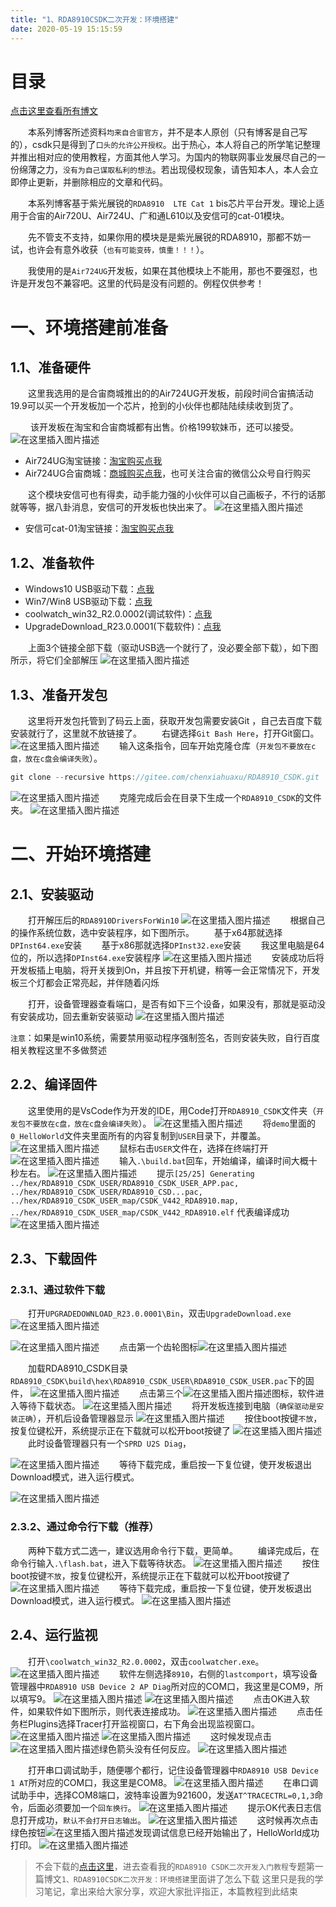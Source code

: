 ```yaml
---
title: "1、RDA8910CSDK二次开发：环境搭建"
date: 2020-05-19 15:15:59
---
```


# 目录

[点击这里查看所有博文](https://blog.csdn.net/weixin_44570083/article/details/104285283)

&emsp;&emsp;本系列博客所述资料`均来自合宙官方`，并不是本人原创（只有博客是自己写的），csdk只是得到了`口头的允许公开授权`。出于热心，本人将自己的所学笔记整理并推出相对应的使用教程，方面其他人学习。为国内的物联网事业发展尽自己的一份绵薄之力，`没有为自己谋取私利的想法`。若出现侵权现象，请告知本人，本人会立即停止更新，并删除相应的文章和代码。

&emsp;&emsp;本系列博客基于紫光展锐的`RDA8910  LTE Cat 1` bis芯片平台开发。理论上适用于合宙的Air720U、Air724U、广和通L610以及安信可的cat-01模块。

&emsp;&emsp;先不管支不支持，如果你用的模块是是紫光展锐的RDA8910，那都不妨一试，也许会有意外收获（`也有可能变砖，慎重！！！`）。

&emsp;&emsp;我使用的是`Air724UG`开发板，如果在其他模块上不能用，那也不要强怼，也许是开发包不兼容吧。这里的代码是没有问题的。例程仅供参考！
# 一、环境搭建前准备
## 1.1、准备硬件
&emsp;&emsp;这里我选用的是合宙商城推出的的Air724UG开发板，前段时间合宙搞活动19.9可以买一个开发板加一个芯片，抢到的小伙伴也都陆陆续续收到货了。

&emsp;&emsp; 该开发板在淘宝和合宙商城都有出售。价格199软妹币，还可以接受。
![在这里插入图片描述](https://img-blog.csdnimg.cn/2020051911371329.png?x-oss-process=image/watermark,type_ZmFuZ3poZW5naGVpdGk,shadow_10,text_aHR0cHM6Ly9ibG9nLmNzZG4ubmV0L3dlaXhpbl80NDU3MDA4Mw==,size_16,color_FFFFFF,t_70)

* Air724UG淘宝链接：[淘宝购买点我](https://item.taobao.com/item.htm?spm=a1z10.5-c-s.w4002-22701068354.15.60712761TuYlsJ&id=614125604268)
* Air724UG合宙商城：[商城购买点我](http://m.openluat.com/product/1264)，也可关注合宙的微信公众号自行购买

&emsp;&emsp;这个模块安信可也有得卖，动手能力强的小伙伴可以自己画板子，不行的话那就等等，据八卦消息，安信可的开发板也快出来了。
![在这里插入图片描述](https://img-blog.csdnimg.cn/20200519114453900.png?x-oss-process=image/watermark,type_ZmFuZ3poZW5naGVpdGk,shadow_10,text_aHR0cHM6Ly9ibG9nLmNzZG4ubmV0L3dlaXhpbl80NDU3MDA4Mw==,size_16,color_FFFFFF,t_70)

* 安信可cat-01淘宝链接：[淘宝购买点我](https://item.taobao.com/item.htm?spm=a1z10.5-c-s.w4002-16491566042.17.24216e465toAYL&id=615816689044)

## 1.2、准备软件
* Windows10 USB驱动下载：[点我](https://download.csdn.net/download/weixin_44570083/12438107)
* Win7/Win8 USB驱动下载：[点我](https://download.csdn.net/download/weixin_44570083/12438113)
* coolwatch_win32_R2.0.0002(调试软件)：[点我](https://download.csdn.net/download/weixin_44570083/12438131)
* UpgradeDownload_R23.0.0001(下载软件)：[点我](https://download.csdn.net/download/weixin_44570083/12438137)

&emsp;&emsp;上面3个链接全部下载（驱动USB选一个就行了，没必要全部下载），如下图所示，将它们全部解压
![在这里插入图片描述](https://img-blog.csdnimg.cn/20200519115448691.png?x-oss-process=image/watermark,type_ZmFuZ3poZW5naGVpdGk,shadow_10,text_aHR0cHM6Ly9ibG9nLmNzZG4ubmV0L3dlaXhpbl80NDU3MDA4Mw==,size_16,color_FFFFFF,t_70)
## 1.3、准备开发包
&emsp;&emsp;这里将开发包托管到了码云上面，获取开发包需要安装Git
，自己去百度下载安装就行了，这里就不放链接了。
&emsp;&emsp;右键选择`Git Bash Here`，打开Git窗口。
![在这里插入图片描述](https://img-blog.csdnimg.cn/20200519120045783.png?x-oss-process=image/watermark,type_ZmFuZ3poZW5naGVpdGk,shadow_10,text_aHR0cHM6Ly9ibG9nLmNzZG4ubmV0L3dlaXhpbl80NDU3MDA4Mw==,size_16,color_FFFFFF,t_70)
&emsp;&emsp;输入这条指令，回车开始克隆仓库（`开发包不要放在c盘，放在c盘会编译失败`）。

```c
git clone --recursive https://gitee.com/chenxiahuaxu/RDA8910_CSDK.git
```

![在这里插入图片描述](https://img-blog.csdnimg.cn/2020051912061543.png?x-oss-process=image/watermark,type_ZmFuZ3poZW5naGVpdGk,shadow_10,text_aHR0cHM6Ly9ibG9nLmNzZG4ubmV0L3dlaXhpbl80NDU3MDA4Mw==,size_16,color_FFFFFF,t_70)
&emsp;&emsp;克隆完成后会在目录下生成一个`RDA8910_CSDK`的文件夹。
![在这里插入图片描述](https://img-blog.csdnimg.cn/20200519120716605.png?x-oss-process=image/watermark,type_ZmFuZ3poZW5naGVpdGk,shadow_10,text_aHR0cHM6Ly9ibG9nLmNzZG4ubmV0L3dlaXhpbl80NDU3MDA4Mw==,size_16,color_FFFFFF,t_70)
# 二、开始环境搭建
 ## 2.1、安装驱动
 
&emsp;&emsp;打开解压后的`RDA8910DriversForWin10`
![在这里插入图片描述](https://img-blog.csdnimg.cn/20200519121107623.png?x-oss-process=image/watermark,type_ZmFuZ3poZW5naGVpdGk,shadow_10,text_aHR0cHM6Ly9ibG9nLmNzZG4ubmV0L3dlaXhpbl80NDU3MDA4Mw==,size_16,color_FFFFFF,t_70)
&emsp;&emsp;根据自己的操作系统位数，选中安装程序，如下图所示。
&emsp;&emsp;基于x64那就选择`DPInst64.exe`安装
&emsp;&emsp;基于x86那就选择`DPInst32.exe`安装
&emsp;&emsp;我这里电脑是64位的，所以选择`DPInst64.exe`安装程序
![在这里插入图片描述](https://img-blog.csdnimg.cn/20200212211325596.png)
&emsp;&emsp;安装成功后将开发板插上电脑，将开关拨到On，并且按下开机键，稍等一会正常情况下，开发板三个灯都会正常亮起，并伴随着闪烁

&emsp;&emsp;打开，设备管理器查看端口，是否有如下三个设备，如果没有，那就是驱动没有安装成功，回去重新安装驱动
![在这里插入图片描述](https://img-blog.csdnimg.cn/20200519121346224.png)

`注意`：如果是win10系统，需要禁用驱动程序强制签名，否则安装失败，自行百度相关教程这里不多做赘述

 ## 2.2、编译固件
&emsp;&emsp;这里使用的是VsCode作为开发的IDE，用Code打开`RDA8910_CSDK`文件夹（`开发包不要放在c盘，放在c盘会编译失败`）。
![在这里插入图片描述](https://img-blog.csdnimg.cn/20200519142046862.png?x-oss-process=image/watermark,type_ZmFuZ3poZW5naGVpdGk,shadow_10,text_aHR0cHM6Ly9ibG9nLmNzZG4ubmV0L3dlaXhpbl80NDU3MDA4Mw==,size_16,color_FFFFFF,t_70)
&emsp;&emsp;将`demo`里面的`0_HelloWorld`文件夹里面所有的内容复制到`USER`目录下，并覆盖。
![在这里插入图片描述](https://img-blog.csdnimg.cn/20200519142240520.png?x-oss-process=image/watermark,type_ZmFuZ3poZW5naGVpdGk,shadow_10,text_aHR0cHM6Ly9ibG9nLmNzZG4ubmV0L3dlaXhpbl80NDU3MDA4Mw==,size_16,color_FFFFFF,t_70)
&emsp;&emsp;鼠标右击`USER`文件在，选择在终端打开
![在这里插入图片描述](https://img-blog.csdnimg.cn/2020051914233082.png?x-oss-process=image/watermark,type_ZmFuZ3poZW5naGVpdGk,shadow_10,text_aHR0cHM6Ly9ibG9nLmNzZG4ubmV0L3dlaXhpbl80NDU3MDA4Mw==,size_16,color_FFFFFF,t_70)
&emsp;&emsp;输入`.\build.bat`回车，开始编译，编译时间大概十秒左右。
![在这里插入图片描述](https://img-blog.csdnimg.cn/20200519142503680.png?x-oss-process=image/watermark,type_ZmFuZ3poZW5naGVpdGk,shadow_10,text_aHR0cHM6Ly9ibG9nLmNzZG4ubmV0L3dlaXhpbl80NDU3MDA4Mw==,size_16,color_FFFFFF,t_70)
&emsp;&emsp;提示`[25/25] Generating ../hex/RDA8910_CSDK_USER/RDA8910_CSDK_USER_APP.pac, ../hex/RDA8910_CSDK_USER/RDA8910_CSD...pac, ../hex/RDA8910_CSDK_USER_map/CSDK_V442_RDA8910.map, ../hex/RDA8910_CSDK_USER_map/CSDK_V442_RDA8910.elf` 代表编译成功
![在这里插入图片描述](https://img-blog.csdnimg.cn/20200519142543371.png?x-oss-process=image/watermark,type_ZmFuZ3poZW5naGVpdGk,shadow_10,text_aHR0cHM6Ly9ibG9nLmNzZG4ubmV0L3dlaXhpbl80NDU3MDA4Mw==,size_16,color_FFFFFF,t_70)
 ## 2.3、下载固件
 ### 2.3.1、通过软件下载
&emsp;&emsp;打开`UPGRADEDOWNLOAD_R23.0.0001\Bin`，双击`UpgradeDownload.exe`
![在这里插入图片描述](https://img-blog.csdnimg.cn/20200519142814722.png?x-oss-process=image/watermark,type_ZmFuZ3poZW5naGVpdGk,shadow_10,text_aHR0cHM6Ly9ibG9nLmNzZG4ubmV0L3dlaXhpbl80NDU3MDA4Mw==,size_16,color_FFFFFF,t_70)

![在这里插入图片描述](https://img-blog.csdnimg.cn/20200519142858589.png?x-oss-process=image/watermark,type_ZmFuZ3poZW5naGVpdGk,shadow_10,text_aHR0cHM6Ly9ibG9nLmNzZG4ubmV0L3dlaXhpbl80NDU3MDA4Mw==,size_16,color_FFFFFF,t_70)
&emsp;&emsp;点击第一个齿轮图标![在这里插入图片描述](https://img-blog.csdnimg.cn/20200519142940241.png)

&emsp;&emsp;加载RDA8910_CSDK目录`RDA8910_CSDK\build\hex\RDA8910_CSDK_USER\RDA8910_CSDK_USER.pac`下的固件，
![在这里插入图片描述](https://img-blog.csdnimg.cn/20200519143203637.png)
&emsp;&emsp;点击第三个![在这里插入图片描述](https://img-blog.csdnimg.cn/20200519143231263.png)图标，软件进入等待下载状态。
![在这里插入图片描述](https://img-blog.csdnimg.cn/20200519143254755.png)
&emsp;&emsp;将开发板连接到电脑（`确保驱动是安装正确`），开机后设备管理器显示
![在这里插入图片描述](https://img-blog.csdnimg.cn/20200519143445248.png)
&emsp;&emsp;按住boot按键`不放`，按复位键松开，系统提示正在下载就可以松开boot按键了
![在这里插入图片描述](https://img-blog.csdnimg.cn/20200519143533391.png)
&emsp;&emsp;此时设备管理器只有一个`SPRD U2S Diag`，


![在这里插入图片描述](https://img-blog.csdnimg.cn/20200519143611975.png)
&emsp;&emsp;等待下载完成，重启按一下复位键，使开发板退出Download模式，进入运行模式。

![在这里插入图片描述](https://img-blog.csdnimg.cn/20200519143659654.png)
 ### 2.3.2、通过命令行下载（推荐）
 &emsp;&emsp;两种下载方式二选一，建议选用命令行下载，更简单。
  &emsp;&emsp;编译完成后，在命令行输入`.\flash.bat`，进入下载等待状态。
  ![在这里插入图片描述](https://img-blog.csdnimg.cn/20200522194646457.png?x-oss-process=image/watermark,type_ZmFuZ3poZW5naGVpdGk,shadow_10,text_aHR0cHM6Ly9ibG9nLmNzZG4ubmV0L3dlaXhpbl80NDU3MDA4Mw==,size_16,color_FFFFFF,t_70)
  &emsp;&emsp;按住boot按键`不放`，按复位键松开，系统提示正在下载就可以松开boot按键了
  ![在这里插入图片描述](https://img-blog.csdnimg.cn/20200522194748784.png?x-oss-process=image/watermark,type_ZmFuZ3poZW5naGVpdGk,shadow_10,text_aHR0cHM6Ly9ibG9nLmNzZG4ubmV0L3dlaXhpbl80NDU3MDA4Mw==,size_16,color_FFFFFF,t_70)
 &emsp;&emsp;等待下载完成，重启按一下复位键，使开发板退出Download模式，进入运行模式。
 ![在这里插入图片描述](https://img-blog.csdnimg.cn/20200522194840969.png?x-oss-process=image/watermark,type_ZmFuZ3poZW5naGVpdGk,shadow_10,text_aHR0cHM6Ly9ibG9nLmNzZG4ubmV0L3dlaXhpbl80NDU3MDA4Mw==,size_16,color_FFFFFF,t_70)
 ## 2.4、运行监视
&emsp;&emsp;打开`\coolwatch_win32_R2.0.0002`，双击`coolwatcher.exe`。
![在这里插入图片描述](https://img-blog.csdnimg.cn/20200519143947859.png?x-oss-process=image/watermark,type_ZmFuZ3poZW5naGVpdGk,shadow_10,text_aHR0cHM6Ly9ibG9nLmNzZG4ubmV0L3dlaXhpbl80NDU3MDA4Mw==,size_16,color_FFFFFF,t_70)
&emsp;&emsp;软件左侧选择`8910`，右侧的`lastcomport`，填写设备管理器中`RDA8910 USB Device 2 AP Diag`所对应的COM口，我这里是COM9，所以填写9。
![在这里插入图片描述](https://img-blog.csdnimg.cn/20200519144129339.png)
![在这里插入图片描述](https://img-blog.csdnimg.cn/20200519144330706.png?x-oss-process=image/watermark,type_ZmFuZ3poZW5naGVpdGk,shadow_10,text_aHR0cHM6Ly9ibG9nLmNzZG4ubmV0L3dlaXhpbl80NDU3MDA4Mw==,size_16,color_FFFFFF,t_70)
&emsp;&emsp;点击OK进入软件，如果软件如下图所示，则代表连接成功。
![在这里插入图片描述](https://img-blog.csdnimg.cn/20200519144426819.png?x-oss-process=image/watermark,type_ZmFuZ3poZW5naGVpdGk,shadow_10,text_aHR0cHM6Ly9ibG9nLmNzZG4ubmV0L3dlaXhpbl80NDU3MDA4Mw==,size_16,color_FFFFFF,t_70)
&emsp;&emsp;点击任务栏Plugins选择Tracer打开监视窗口，右下角会出现监视窗口。
![在这里插入图片描述](https://img-blog.csdnimg.cn/20200519144544988.png)
![在这里插入图片描述](https://img-blog.csdnimg.cn/2020051914455431.png?x-oss-process=image/watermark,type_ZmFuZ3poZW5naGVpdGk,shadow_10,text_aHR0cHM6Ly9ibG9nLmNzZG4ubmV0L3dlaXhpbl80NDU3MDA4Mw==,size_16,color_FFFFFF,t_70)
&emsp;&emsp;这时候发现点击![在这里插入图片描述](https://img-blog.csdnimg.cn/20200519144722538.png)绿色箭头没有任何反应。
![在这里插入图片描述](https://img-blog.csdnimg.cn/20200519144751573.png?x-oss-process=image/watermark,type_ZmFuZ3poZW5naGVpdGk,shadow_10,text_aHR0cHM6Ly9ibG9nLmNzZG4ubmV0L3dlaXhpbl80NDU3MDA4Mw==,size_16,color_FFFFFF,t_70)


&emsp;&emsp;打开串口调试助手，随便哪个都行，记住设备管理器中`RDA8910 USB Device 1 AT`所对应的COM口，我这里是COM8。
![在这里插入图片描述](https://img-blog.csdnimg.cn/20200519144831327.png)
&emsp;&emsp;在串口调试助手中，选择COM8端口，波特率设置为921600，发送`AT^TRACECTRL=0,1,3`命令，后面必须要加一个`回车换行`。
![在这里插入图片描述](https://img-blog.csdnimg.cn/20200519144931212.png)
&emsp;&emsp;提示OK代表日志信息打开成功，`默认不会打开日志输出`。
![在这里插入图片描述](https://img-blog.csdnimg.cn/20200519145722966.png?x-oss-process=image/watermark,type_ZmFuZ3poZW5naGVpdGk,shadow_10,text_aHR0cHM6Ly9ibG9nLmNzZG4ubmV0L3dlaXhpbl80NDU3MDA4Mw==,size_16,color_FFFFFF,t_70)
&emsp;&emsp;这时候再次点击绿色按钮![在这里插入图片描述](https://img-blog.csdnimg.cn/20200519144722538.png)发现调试信息已经开始输出了，HelloWorld成功打印。
![在这里插入图片描述](https://img-blog.csdnimg.cn/20200519150142208.png?x-oss-process=image/watermark,type_ZmFuZ3poZW5naGVpdGk,shadow_10,text_aHR0cHM6Ly9ibG9nLmNzZG4ubmV0L3dlaXhpbl80NDU3MDA4Mw==,size_16,color_FFFFFF,t_70)

> 不会下载的[点击这里](https://blog.csdn.net/weixin_44570083/article/details/104285283)，进去查看我的`RDA8910 CSDK二次开发入门教程`专题第一篇博文`1、RDA8910CSDK二次开发：环境搭建`里面讲了怎么下载
> 这里只是我的学习笔记，拿出来给大家分享，欢迎大家批评指正，本篇教程到此结束


